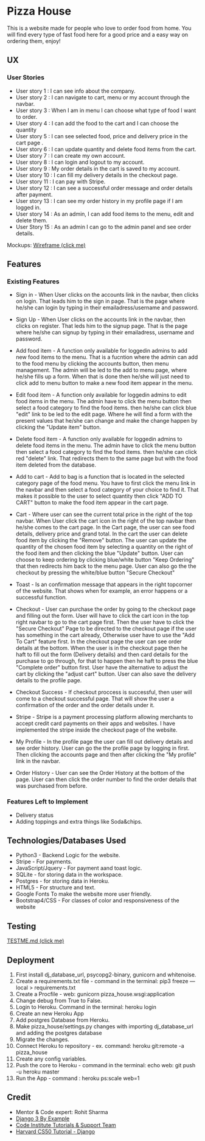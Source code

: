 # Pizza House

This is a website made for people who love to order food from home.
You will find every type of fast food here for a good price and a easy way on ordering them, enjoy!

## UX

### User Stories

* User story 1 : I can see info about the company.
* User story 2 : I can navigate to cart, menu or my account through the navbar.
* User story 3 : When I am in menu I can choose what type of food I want to order.
* User story 4 : I can add the food to the cart and I can choose the quantity
* User story 5 : I can see selected food, price and delivery price in the cart page .
* User story 6 : I can update quantity and delete food items from the cart.
* User story 7 : I can create my own account.
* User story 8 : I can login and logout to my account.
* User story 9 : My order details in the cart is saved to my account.
* User story 10 : I can fill my delivery details in the checkout page.
* User story 11 : I can pay with Stripe.
* User story 12 : I can see a successful order message and order details after payment.
* User story 13 : I can see my order history in my profile page if I am logged in.
* User story 14 : As an admin, I can add food items to the menu, edit and delete them.
* User Story 15 :  As an admin I can go to the admin panel and see order details.

Mockups: [Wireframe (click me)](pizza_house.pdf)

## Features

### Existing Features

* Sign in - When User clicks on the accounts link in the navbar, then clicks on login. That leads him to the sign in page. That is the page where he/she can login by typing in their emailadress/username and password.

* Sign Up - When User clicks on the accounts link in the navbar, then clicks on register. That leds him to the signup page. That is the page where he/she can signup by typing in their emailadress, username and password.

* Add food item - A function only available for loggedin admins to add new food items to the menu. That is a fucntion where the admin can add to the food menu by clicking the accounts button, then menu management. The admin will be led to the add to menu page, where he/she fills up a form. When that is done then he/she will just need to click add to menu button to make a new food item appear in the menu.

* Edit food item -  A function only available for loggedin admins to edit food items in the menu. The admin have to click the menu button then select a food category to find the food items. then he/she can  click blue "edit" link to be led to the edit page. Where he will find a form with the present values that he/she can change and make the change happen by clicking the "Update item" button.

* Delete food item -  A function only available for loggedin admins to delete food items in the menu. The admin have to click the menu button then select a food category to find the food items. then he/she can  click red "delete" link. That redirects them to the same page but with the food item deleted from the database.

* Add to cart - Add to bag is a function that is located in the selected category page of the food menu. You have to first click the menu link in the navbar and then select a food category of your choice to find it. That makes it possible to the user to select quantity then click "ADD TO CART" button to make the food item appear in the cart page.

* Cart - Where user can see the current total price in the right of the top navbar. When User click the cart icon in the right of the top navbar then he/she comes to the cart page. In the Cart page, the user can see food details, delivery price and grand total. In the cart the user can delete food item by clicking the "Remove" button. The user can update the quantity of the chosen food item by selecting a quantity on the right of the food item and then clicking the blue "Update" button. User can choose to keep ordering by clicking blue/white button "Keep Ordering" that then redirects him back to the menu page. User can also go the the checkout by pressing the white/blue button "Secure Checkout"

* Toast - Is an confirmation message that appears in the right topcorner of the website. That shows when for example, an error happens or a successful function.


* Checkout - User can purchase the order by going to the checkout page and filling out the form. User will have to click the cart icon in the top right navbar to go to the cart page first. Then the user have to click the "Secure Checkout" Page to be directed to the checkout page if the user has something in the cart already, Otherwise user have to use the "Add To Cart" feature first. In the checkout page the user can see order details at the bottom. When the user is in the checkout page then he haft to fill out the form (Delivery details) and then card details for the purchase to go through, for that to happen then he haft to press the blue "Complete order" button first. User have the alternative to adjust the cart by clicking the "adjust cart" button. User can also save the delivery details to the profile page.

* Checkout Success - If checkout proccess is successful, then user will come to a checkout successful page. That will show the user a confirmation of the order and the order details under it.

* Stripe - Stripe is a payment processing platform allowing merchants to accept credit card payments on their apps and websites. I have implemented the stripe inside the checkout page of the website.

* My Profile - In the profile page the user can fill out delivery details and see order history. User can go the the profile page by logging in first. Then clicking the accounts page and then after clicking the "My profile" link in the navbar.

* Order History - User can see the Order History at the bottom of the page. User can then click the order number to find the order details that was purchased from before. 


### Features Left to Implement

* Delivery status
* Adding toppings and extra things like Soda&chips.

## Technologies/Databases Used

* Python3 - Backend Logic for the website.
* Stripe - For payments.
* JavaScript/Jquery - For payment aand toast logic.
* SQLite - for storing data in the workspace.
* Postgres - for storing data in Heroku.
* HTML5 - For structure and text.
* Google Fonts To make the website more user friendly.
* Bootstrap4/CSS - For classes of color and responsiveness of the website


## Testing

[TESTME.md (click me)](TESTME.md)


## Deployment

1. First install dj_database_url, psycopg2-binary, gunicorn and whitenoise.
2. Create a requirements.txt file - command in the terminal: pip3 freeze — local > requirements.txt
2. Create a Procfile - web: gunicorn pizza_house.wsgi:application
3. Change debug from True to False.
4. Login to Heroku. Command in the terminal: heroku login
5. Create an new Heroku App
7. Add postgres Database from Heroku.
8. Make pizza_house/settings.py changes with importing dj_database_url and adding the postgres database
9. Migrate the changes.
10. Connect Heroku to repository - ex. command: heroku git:remote -a  pizza_house
11. Create any config variables.
12. Push the core to Heroku - command in the terminal: echo web: git push -u heroku master
13. Run the App - command : heroku ps:scale web=1


## Credit 

* Mentor & Code expert: Rohit Sharma
* [Django 3 By Example](https://books.google.se/books?id=y83aDwAAQBAJ&pg=PA246&lpg=PA246&dq=how+to+fetch+id+from+a+form+django+views&source=bl&ots=j4BNzbest4&sig=ACfU3U2LhNPP3Do6XlMRR9DRXrYXoaFi7Q&hl=sv&sa=X&ved=2ahUKEwit9u-V66fqAhW6AxAIHfHMCscQ6AEwA3oECAcQAQ#v=onepage&q&f=false)
* [Code Institute Tutorials & Support Team](https://codeinstitute.net/)
* [Harvard CS50 Tutorial - Django](https://www.youtube.com/watch?v=ZjAMRnCu-84)
